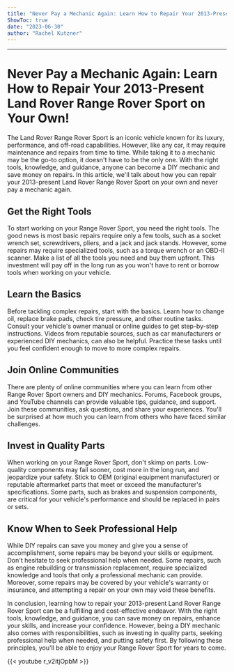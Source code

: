 ```yaml
---
title: "Never Pay a Mechanic Again: Learn How to Repair Your 2013-Present Land Rover Range Rover Sport on Your Own!"
ShowToc: true 
date: "2023-06-30"
author: "Rachel Kutzner"
---
```

*****
# Never Pay a Mechanic Again: Learn How to Repair Your 2013-Present Land Rover Range Rover Sport on Your Own!

The Land Rover Range Rover Sport is an iconic vehicle known for its luxury, performance, and off-road capabilities. However, like any car, it may require maintenance and repairs from time to time. While taking it to a mechanic may be the go-to option, it doesn't have to be the only one. With the right tools, knowledge, and guidance, anyone can become a DIY mechanic and save money on repairs. In this article, we'll talk about how you can repair your 2013-present Land Rover Range Rover Sport on your own and never pay a mechanic again.

## Get the Right Tools

To start working on your Range Rover Sport, you need the right tools. The good news is most basic repairs require only a few tools, such as a socket wrench set, screwdrivers, pliers, and a jack and jack stands. However, some repairs may require specialized tools, such as a torque wrench or an OBD-II scanner. Make a list of all the tools you need and buy them upfront. This investment will pay off in the long run as you won't have to rent or borrow tools when working on your vehicle.

## Learn the Basics

Before tackling complex repairs, start with the basics. Learn how to change oil, replace brake pads, check tire pressure, and other routine tasks. Consult your vehicle's owner manual or online guides to get step-by-step instructions. Videos from reputable sources, such as car manufacturers or experienced DIY mechanics, can also be helpful. Practice these tasks until you feel confident enough to move to more complex repairs.

## Join Online Communities

There are plenty of online communities where you can learn from other Range Rover Sport owners and DIY mechanics. Forums, Facebook groups, and YouTube channels can provide valuable tips, guidance, and support. Join these communities, ask questions, and share your experiences. You'll be surprised at how much you can learn from others who have faced similar challenges.

## Invest in Quality Parts

When working on your Range Rover Sport, don't skimp on parts. Low-quality components may fail sooner, cost more in the long run, and jeopardize your safety. Stick to OEM (original equipment manufacturer) or reputable aftermarket parts that meet or exceed the manufacturer's specifications. Some parts, such as brakes and suspension components, are critical for your vehicle's performance and should be replaced in pairs or sets.

## Know When to Seek Professional Help

While DIY repairs can save you money and give you a sense of accomplishment, some repairs may be beyond your skills or equipment. Don't hesitate to seek professional help when needed. Some repairs, such as engine rebuilding or transmission replacement, require specialized knowledge and tools that only a professional mechanic can provide. Moreover, some repairs may be covered by your vehicle's warranty or insurance, and attempting a repair on your own may void these benefits.

In conclusion, learning how to repair your 2013-present Land Rover Range Rover Sport can be a fulfilling and cost-effective endeavor. With the right tools, knowledge, and guidance, you can save money on repairs, enhance your skills, and increase your confidence. However, being a DIY mechanic also comes with responsibilities, such as investing in quality parts, seeking professional help when needed, and putting safety first. By following these principles, you'll be able to enjoy your Range Rover Sport for years to come.

{{< youtube r_v2itjOpbM >}} 





